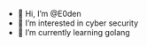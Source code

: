 - 👋 Hi, I’m @E0den
- 👀 I’m interested in cyber security
- 🌱 I’m currently learning golang

<!---
E0den/E0den is a ✨ special ✨ repository because its `README.md` (this file) appears on your GitHub profile.
You can click the Preview link to take a look at your changes.
--->
